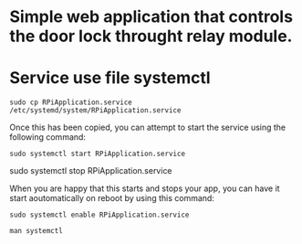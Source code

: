 # Simple web application that controls the door lock throught relay module.



# Service use file systemctl 

`sudo cp RPiApplication.service /etc/systemd/system/RPiApplication.service`


Once this has been copied, you can attempt to start the service using the following command:

`sudo systemctl start RPiApplication.service`

sudo systemctl stop RPiApplication.service

When you are happy that this starts and stops your app, you can have it start aoutomatically on reboot by using this command:

`sudo systemctl enable RPiApplication.service`

`man systemctl`
